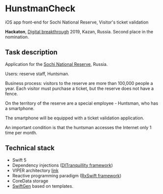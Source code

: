 # HunstmanCheck
iOS app front-end for Sochi National Reserve, Visitor's ticket validation  

**Hackaton**, [Digital breakthrough](https://xn--b1aaqfxbbhefb3bya5f.xn--p1ai/) 2019, Kazan, Russia. Second place in the nomination.

## Task description

Application for the [Sochi National Reserve](https://en.wikipedia.org/wiki/Sochi_National_Park), Russia.

Users: reserve staff, Huntsman.

Business process: visitors to the reserve are more than 100,000 people a year.
Each visitor must purchase a ticket, but the reserve does not have a fence.

On the territory of the reserve are a special employee - Huntsman, who has a smartphone.

The smartphone will be equipped with a ticket validation application.

An important condition is that the huntsman accesses the Internet only 1 time per month.

## Technical stack

* Swift 5
* Dependency injections ([DITranquillity framework](https://github.com/ivlevAstef/DITranquillity))
* VIPER architectory [link](https://medium.com/cr8resume/viper-architecture-for-ios-project-with-simple-demo-example-7a07321dbd29)
* Reactive programming paradigm ([RxSwift framework](https://github.com/ReactiveX/RxSwift))
* CoreData storage
* [SwiftGen](https://github.com/SwiftGen/SwiftGen) based on templates.
